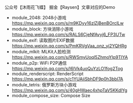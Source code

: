 公众号【沐雨花飞蝶】 掘金【Raysen】文章对应的Demo

* module_2048: 2048小游戏 https://mp.weixin.qq.com/s/m9KDyy16zlZjBenBOrclLw
* module_block: 方块消除小游戏 https://mp.weixin.qq.com/s/RALS6CjeNfAvyj6_FP3UTw
* module_exif: 读取图片EXIF数据 https://mp.weixin.qq.com/s/PmKRVgVaa_onz_yi2YQHRg
* module_mlkit: MLKit人脸检测 https://mp.weixin.qq.com/s/RWSmyUoql5ZhmoYIp9TIYA
* module_p2p: WiFi P2P通信 https://mp.weixin.qq.com/s/I6lVk4uoQuYzLO1fog2Tog
* module_renderscript: RenderScript https://mp.weixin.qq.com/s/c1YUAiiSbhDF9p0h3bbI7A
* module_tetris: 俄罗斯方块小游戏 https://mp.weixin.qq.com/s/40gHWaec4xhpTaV5KKdlYg
* module_compose_size: Compose Size 